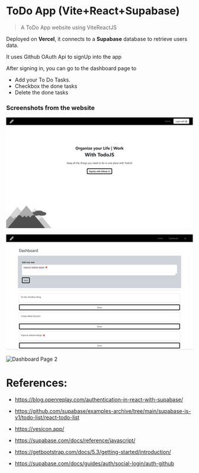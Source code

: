# ToDo App (Vite+React+Supabase)

> A ToDo App website using ViteReactJS

Deployed on **Vercel**, it connects to a **Supabase** database to retrieve users data. 

It uses Github OAuth Api to signUp into the app

After signing in, you can go to the dashboard page to
- Add your To Do Tasks.
- Checkbox the done tasks
- Delete the done tasks


### Screenshots from the website

![Home Page](public/home.png)

![Dashboard Page](public/dashboard.png)

![Dashboard Page 2](public/dashboard2.png)


# References:
- https://blog.openreplay.com/authentication-in-react-with-supabase/

- https://github.com/supabase/examples-archive/tree/main/supabase-js-v1/todo-list/react-todo-list

- https://yesicon.app/

- https://supabase.com/docs/reference/javascript/

- https://getbootstrap.com/docs/5.3/getting-started/introduction/

- https://supabase.com/docs/guides/auth/social-login/auth-github